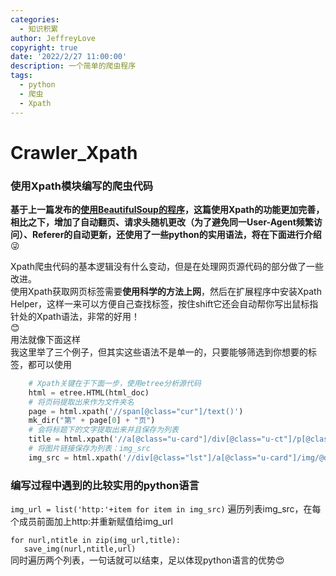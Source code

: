 ```yaml
---
categories:
  - 知识积累
author: JeffreyLove
copyright: true
date: '2022/2/27 11:00:00'
description: 一个简单的爬虫程序
tags:
  - python
  - 爬虫
  - Xpath
---
```

# Crawler_Xpath  
### 使用Xpath模块编写的爬虫代码  
**基于上一篇发布的[使用BeautifulSoup的程序](https://github.com/Jeffrey-love/Crawler_BeautifulSoup)，这篇使用Xpath的功能更加完善，相比之下，增加了自动翻页、请求头随机更改（为了避免同一User-Agent频繁访问）、Referer的自动更新，还使用了一些python的实用语法，将在下面进行介绍**  :stuck_out_tongue_winking_eye:    

Xpath爬虫代码的基本逻辑没有什么变动，但是在处理网页源代码的部分做了一些改进。  
使用Xpath获取网页标签需要**使用科学的方法上网**，然后在扩展程序中安装Xpath Helper，这样一来可以方便自己查找标签，按住shift它还会自动帮你写出鼠标指针处的Xpath语法，非常的好用！  
:blush:  
用法就像下面这样  
我这里举了三个例子，但其实这些语法不是单一的，只要能够筛选到你想要的标签，都可以使用  
```python
    # Xpath关键在于下面一步，使用etree分析源代码
    html = etree.HTML(html_doc)
    # 将页码提取出来作为文件夹名
    page = html.xpath('//span[@class="cur"]/text()')
    mk_dir("第" + page[0] + "页")
    # 会将标题下的文字提取出来并且保存为列表
    title = html.xpath('//a[@class="u-card"]/div[@class="u-ct"]/p[@class="u-tt"]/text()')
    # 将图片链接保存为列表：img_src
    img_src = html.xpath('//div[@class="lst"]/a[@class="u-card"]/img/@data-src')
```

### 编写过程中遇到的比较实用的python语言  
`img_url = list('http:'+item for item in img_src)`  遍历列表img_src，在每个成员前面加上http:并重新赋值给img_url    

`for nurl,ntitle in zip(img_url,title):`  
`   save_img(nurl,ntitle,url)`  
同时遍历两个列表，一句话就可以结束，足以体现python语言的优势:heart_eyes:
